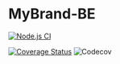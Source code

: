 # MyBrand-BE


[![Node.js CI](https://github.com/IRUMVAEmmanuel1/MyBrand-BCKE/actions/workflows/workflow.yml/badge.svg)](https://github.com/HIRUMVAEmmanuel1/MyBrand-BCKE/actions/workflows/workflow.yml)

[![Coverage Status](https://coveralls.io/repos/github/Heisjabo/MyBrand-BE/badge.svg?branch=develop)](https://coveralls.io/github/Heisjabo/MyBrand-BE?branch=develop)
![Codecov](https://img.shields.io/codecov/c/github/IRUMVAEmmanuel1/MyBrand-BCKE)
